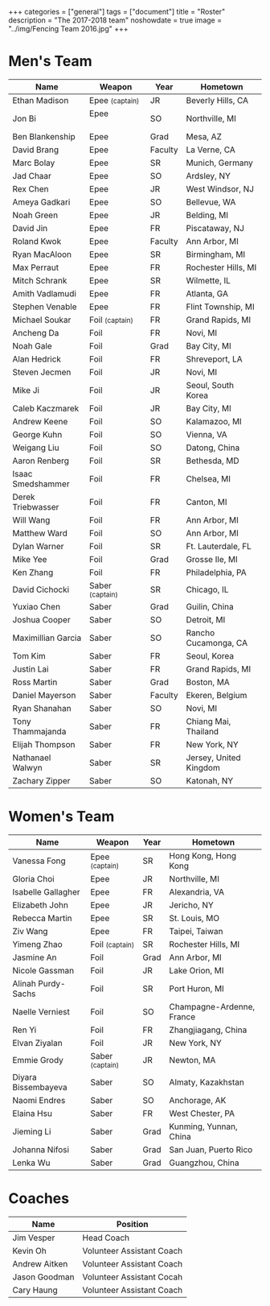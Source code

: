 +++
categories = ["general"]
tags = ["document"]
title = "Roster"
description = "The 2017-2018 team"
noshowdate = true
image = "../img/Fencing Team 2016.jpg"
+++

# Men's Team

| Name                   | Weapon                        | Year      | Hometown               |
|------------------------|-------------------------------|-----------|------------------------|
| Ethan Madison          | Epee  <small>(captain)</small>| JR        | Beverly Hills, CA      |
| Jon Bi                 | Epee                          | SO        | Northville, MI         |
| Ben Blankenship        | Epee                          | Grad      | Mesa, AZ               |
| David Brang            | Epee                          | Faculty   | La Verne, CA           |
| Marc Bolay             | Epee                          | SR        | Munich, Germany        |
| Jad Chaar              | Epee                          | SO        | Ardsley, NY            |
| Rex Chen               | Epee                          | JR        | West Windsor, NJ       |
| Ameya Gadkari          | Epee                          | SO        | Bellevue, WA           |
| Noah Green             | Epee                          | JR        | Belding, MI            |
| David Jin              | Epee                          | FR        | Piscataway, NJ         |
| Roland Kwok            | Epee                          | Faculty   | Ann Arbor, MI          |
| Ryan MacAloon          | Epee                          | SR        | Birmingham, MI         |
| Max Perraut            | Epee                          | FR        | Rochester Hills, MI    |
| Mitch Schrank          | Epee                          | SR        | Wilmette, IL           |
| Amith Vadlamudi        | Epee                          | FR        | Atlanta, GA            |
| Stephen Venable        | Epee                          | FR        | Flint Township, MI     |
| Michael Soukar         | Foil  <small>(captain)</small>| FR        | Grand Rapids, MI       |
| Ancheng Da             | Foil                          | FR        | Novi, MI               |
| Noah Gale              | Foil                          | Grad      | Bay City, MI           |
| Alan Hedrick           | Foil                          | FR        | Shreveport, LA         |
| Steven Jecmen          | Foil                          | JR        | Novi, MI               |
| Mike Ji                | Foil                          | JR        | Seoul, South Korea     |
| Caleb Kaczmarek        | Foil                          | JR        | Bay City, MI           |
| Andrew Keene           | Foil                          | SO        | Kalamazoo, MI          |
| George Kuhn            | Foil                          | SO        | Vienna, VA             |
| Weigang Liu            | Foil                          | SO        | Datong, China          |
| Aaron Renberg          | Foil                          | SR        | Bethesda, MD           |
| Isaac Smedshammer      | Foil                          | FR        | Chelsea, MI            |
| Derek Triebwasser      | Foil                          | FR        | Canton, MI             |
| Will Wang              | Foil                          | FR        | Ann Arbor, MI          |
| Matthew Ward           | Foil                          | SO        | Ann Arbor, MI          |
| Dylan Warner           | Foil                          | SR        | Ft. Lauterdale, FL     |
| Mike Yee               | Foil                          | Grad      | Grosse Ile, MI         |
| Ken Zhang              | Foil                          | FR        | Philadelphia, PA       |
| David Cichocki         | Saber <small>(captain)</small>| SR        | Chicago, IL            |
| Yuxiao Chen            | Saber                         | Grad      | Guilin, China          |
| Joshua Cooper          | Saber                         | SO        | Detroit, MI            |
| Maximillian Garcia     | Saber                         | SO        | Rancho Cucamonga, CA   |
| Tom Kim                | Saber                         | FR        | Seoul, Korea           |
| Justin Lai             | Saber                         | FR        | Grand Rapids, MI       |
| Ross Martin            | Saber                         | Grad      | Boston, MA             |
| Daniel Mayerson        | Saber                         | Faculty   | Ekeren, Belgium        |
| Ryan Shanahan          | Saber                         | SO        | Novi, MI               |
| Tony Thammajanda       | Saber                         | FR        | Chiang Mai, Thailand   |
| Elijah Thompson        | Saber                         | FR        | New York, NY           |
| Nathanael Walwyn       | Saber                         | SR        | Jersey, United Kingdom |
| Zachary Zipper         | Saber                         | SO        | Katonah, NY            |


# Women's Team

| Name                 | Weapon                        | Year      | Hometown               |
|----------------------|-------------------------------|-----------|------------------------|
| Vanessa Fong         | Epee  <small>(captain)</small>| SR        | Hong Kong, Hong Kong   |
| Gloria Choi          | Epee                          | JR        | Northville, MI         |
| Isabelle Gallagher   | Epee                          | FR        | Alexandria, VA         |
| Elizabeth John       | Epee                          | JR        | Jericho, NY            |
| Rebecca Martin       | Epee                          | SR        | St. Louis, MO          |
| Ziv Wang             | Epee                          | FR        | Taipei, Taiwan         |
| Yimeng Zhao          | Foil  <small>(captain)</small>| SR        | Rochester Hills, MI    |
| Jasmine An           | Foil                          | Grad      | Ann Arbor, MI          |
| Nicole Gassman       | Foil                          | JR        | Lake Orion, MI         |
| Alinah Purdy-Sachs   | Foil                          | SR        | Port Huron, MI         |
| Naelle Verniest      | Foil                          | SO        | Champagne-Ardenne, France|
| Ren Yi               | Foil                          | FR        | Zhangjiagang, China    |
| Elvan Ziyalan        | Foil                          | JR        | New York, NY           |
| Emmie Grody          | Saber <small>(captain)</small>| JR        | Newton, MA             |
| Diyara Bissembayeva  | Saber                         | SO        | Almaty, Kazakhstan     |
| Naomi Endres         | Saber                         | SO        | Anchorage, AK          |
| Elaina Hsu           | Saber                         | FR        | West Chester, PA       |
| Jieming Li           | Saber                         | Grad      | Kunming, Yunnan, China |
| Johanna Nifosi       | Saber                         | Grad      | San Juan, Puerto Rico  |
| Lenka Wu             | Saber                         | Grad      | Guangzhou, China       |


# Coaches
| Name             | Position                  |
|------------------|---------------------------|
| Jim Vesper       | Head Coach                |
| Kevin Oh         | Volunteer Assistant Coach |
| Andrew Aitken    | Volunteer Assistant Coach |
| Jason Goodman    | Volunteer Assistant Cocah |
| Cary Haung       | Volunteer Assistant Coach |
